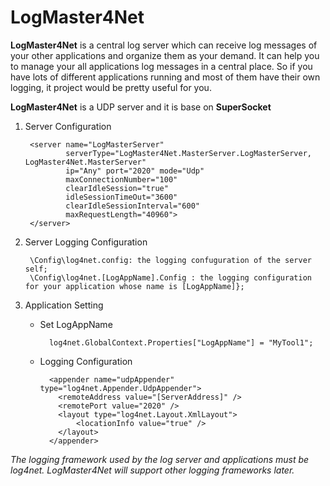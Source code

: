 LogMaster4Net
=============

**LogMaster4Net** is a central log server which can receive log messages of your other applications and organize them as your demand. It can help you to manage your all applications log messages in a central place. So if you have lots of different applications running and most of them have their own logging, it project would be pretty useful for you.

**LogMaster4Net** is a UDP server and it is base on **SuperSocket**


1. Server Configuration

		<server name="LogMasterServer"
	            serverType="LogMaster4Net.MasterServer.LogMasterServer, LogMaster4Net.MasterServer"
	            ip="Any" port="2020" mode="Udp"
	            maxConnectionNumber="100"
				clearIdleSession="true"
				idleSessionTimeOut="3600"
				clearIdleSessionInterval="600"
				maxRequestLength="40960">
	    </server>

2. Server Logging Configuration

		\Config\log4net.config: the logging confuguration of the server self;
		\Config\log4net.[LogAppName].Config : the logging configuration for your application whose name is [LogAppName]};

3. Application Setting
	- Set LogAppName

			log4net.GlobalContext.Properties["LogAppName"] = "MyTool1";

	- Logging Configuration
	
			<appender name="udpAppender" type="log4net.Appender.UdpAppender">
		      <remoteAddress value="[ServerAddress]" />
		      <remotePort value="2020" />
		      <layout type="log4net.Layout.XmlLayout">
		          <locationInfo value="true" />
		      </layout>
		    </appender>



*The logging framework used by the log server and applications must be log4net. LogMaster4Net will support other logging frameworks later.*
